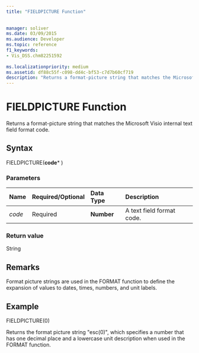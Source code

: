 ```yaml
---
title: "FIELDPICTURE Function"
 
 
manager: soliver
ms.date: 03/09/2015
ms.audience: Developer
ms.topic: reference
f1_keywords:
- Vis_DSS.chm82251592
 
ms.localizationpriority: medium
ms.assetid: df88c55f-c098-dd4c-bf53-c7d7b60cf719
description: "Returns a format-picture string that matches the Microsoft Visio internal text field format code."
---
```


# FIELDPICTURE Function

Returns a format-picture string that matches the Microsoft Visio internal text field format code.
  
## Syntax

FIELDPICTURE(**code*** )
  
### Parameters

|**Name**|**Required/Optional**|**Data Type**|**Description**|
|:-----|:-----|:-----|:-----|
| *code* <br/> |Required  <br/> |**Number** <br/> | A text field format code. |

### Return value

String
  
## Remarks

Format picture strings are used in the FORMAT function to define the expansion of values to dates, times, numbers, and unit labels.
  
## Example

FIELDPICTURE(0)
  
Returns the format picture string "esc(0)", which specifies a number that has one decimal place and a lowercase unit description when used in the FORMAT function.
  